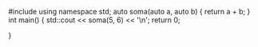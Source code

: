 #include <iostream>
 using namespace std;
 auto soma(auto a, auto b) {
 return a + b;
 }
int main() {
std::cout << soma(5, 6) << '\n';
 return 0;

}

